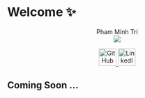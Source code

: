 # Welcome ✨

<p align="center">
  <a href="https://github.com/Phamminhtrikp" style="text-decoration: none;">Pham Minh Tri </a>
  <br/>
  <a href="https://git.io/typing-svg">
    <img src="https://readme-typing-svg.herokuapp.com?font=Fira+Code&pause=1000&width=435&lines=Hello%2C+everyone.+;👋+Hi,+I’m+@Phamminhtrikp;I'm+here%2C+and+so+are+you.;" />
  </a>
</p>

<!-- [![Typing SVG](https://readme-typing-svg.herokuapp.com?font=Fira+Code&pause=1000&width=435&lines=Hello%2C+everyone.+;👋+Hi,+I’m+@Phamminhtrikp;I'm+here%2C+and+so+are+you.;)](https://git.io/typing-svg) -->

<p align="center">
  <a href="https://github.com/Phamminhtrikp">
    <img src="https://cdn.jsdelivr.net/gh/devicons/devicon/icons/github/github-original.svg" alt="GitHub" width="40" height="40"/>
  </a>
  
  <a href="https://www.linkedin.com/in/minh-tri-pham-a00989247/">
    <img src="https://cdn.jsdelivr.net/gh/devicons/devicon/icons/linkedin/linkedin-original.svg" alt="LinkedIn" width="40" height="40"/>
  </a>
</p>


## Coming Soon ...





<!---
Phamminhtrikp/Phamminhtrikp is a ✨ special ✨ repository because its `README.md` (this file) appears on your GitHub profile.
You can click the Preview link to take a look at your changes.
--->
